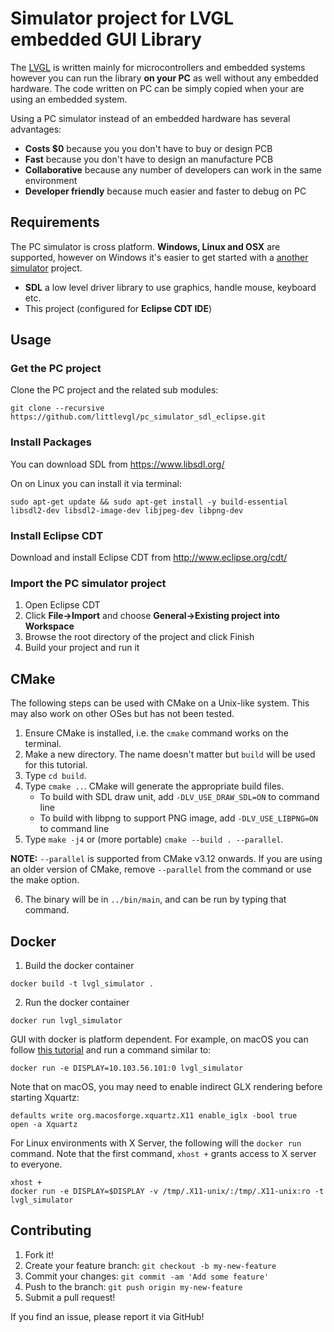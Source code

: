 # Simulator project for LVGL embedded GUI Library

The [LVGL](https://github.com/lvgl/lvgl) is written mainly for microcontrollers and embedded systems however you can run the library **on your PC** as well without any embedded hardware. The code written on PC can be simply copied when your are using an embedded system.

Using a PC simulator instead of an embedded hardware has several advantages:
* **Costs $0** because you you don't have to buy or design PCB
* **Fast** because you don't have to design an manufacture PCB
* **Collaborative** because any number of developers can work in the same environment
* **Developer friendly** because much easier and faster to debug on PC

## Requirements
The PC simulator is cross platform.  **Windows, Linux and OSX** are supported, however on Windows it's easier to get started with a [another simulator](https://docs.lvgl.io/latest/en/html/get-started/pc-simulator.html) project.

* **SDL** a low level driver library to use graphics, handle mouse, keyboard etc.
* This project (configured for **Eclipse CDT IDE**)

## Usage

### Get the PC project

Clone the PC project and the related sub modules:

```
git clone --recursive https://github.com/littlevgl/pc_simulator_sdl_eclipse.git
```

### Install Packages
You can download SDL from https://www.libsdl.org/

On on Linux you can install it via terminal:
```
sudo apt-get update && sudo apt-get install -y build-essential libsdl2-dev libsdl2-image-dev libjpeg-dev libpng-dev
```

### Install Eclipse CDT
Download and install Eclipse CDT from  http://www.eclipse.org/cdt/

### Import the PC simulator project
1. Open Eclipse CDT
2. Click **File->Import** and choose **General->Existing project into Workspace**
3. Browse the root directory of the project and click Finish
4. Build your project and run it

## CMake

The following steps can be used with CMake on a Unix-like system. This may also work on other OSes but has not been tested.

1. Ensure CMake is installed, i.e. the `cmake` command works on the terminal.
2. Make a new directory. The name doesn't matter but `build` will be used for this tutorial.
3. Type `cd build`.
4. Type `cmake ..`. CMake will generate the appropriate build files.
   - To build with SDL draw unit, add `-DLV_USE_DRAW_SDL=ON` to command line
   - To build with libpng to support PNG image, add `-DLV_USE_LIBPNG=ON` to command line
5. Type `make -j4` or (more portable) `cmake --build . --parallel`.

**NOTE:** `--parallel` is supported from CMake v3.12 onwards. If you are using an older version of CMake, remove `--parallel` from the command or use the make option.

6. The binary will be in `../bin/main`, and can be run by typing that command.

## Docker
1. Build the docker container
```
docker build -t lvgl_simulator .
```
2. Run the docker container
```
docker run lvgl_simulator
```
GUI with docker is platform dependent. For example, on macOS you can follow
[this tutorial](https://cntnr.io/running-guis-with-docker-on-mac-os-x-a14df6a76efc)
and run a command similar to:
```
docker run -e DISPLAY=10.103.56.101:0 lvgl_simulator
```

Note that on macOS, you may need to enable indirect GLX rendering before starting Xquartz:
```
defaults write org.macosforge.xquartz.X11 enable_iglx -bool true
open -a Xquartz
```

For Linux environments with X Server, the following will the `docker run` command. Note that the first command, `xhost +` grants access to X server to everyone.

```
xhost +
docker run -e DISPLAY=$DISPLAY -v /tmp/.X11-unix/:/tmp/.X11-unix:ro -t lvgl_simulator
```

## Contributing
1. Fork it!
2. Create your feature branch: `git checkout -b my-new-feature`
3. Commit your changes: `git commit -am 'Add some feature'`
4. Push to the branch: `git push origin my-new-feature`
5. Submit a pull request!

If you find an issue, please report it via GitHub!

